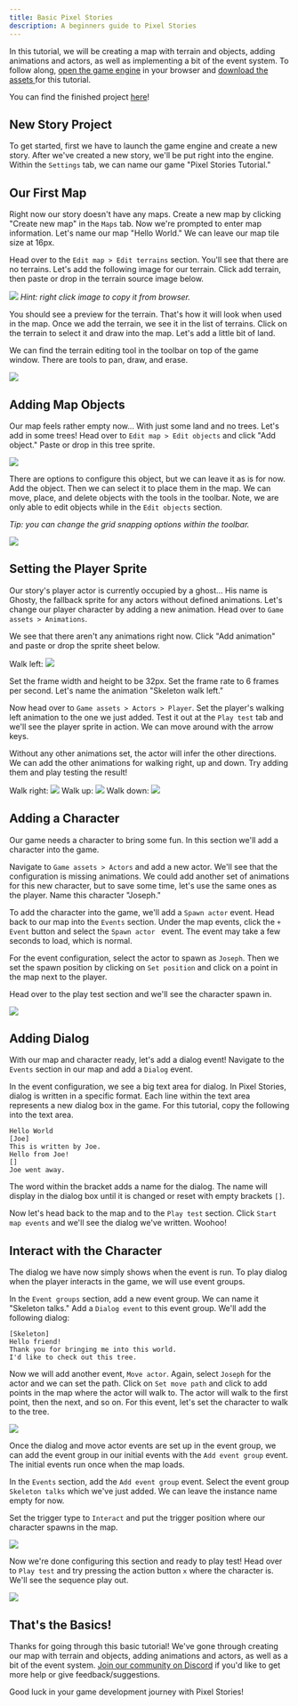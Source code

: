 ```yaml
---
title: Basic Pixel Stories
description: A beginners guide to Pixel Stories
---
```


In this tutorial, we will be creating a map with terrain and objects, adding animations and actors, as well as implementing a bit of the event system. To follow along, <a href="https://app.pixelstories.io/editor" target="_blank">open the game engine</a> in your browser and <a href="https://api.pixelstories.io/storage/v1/object/public/misc/Basic_Tutorial_Assets.zip" download> download the assets </a> for this tutorial.

You can find the finished project <a href="https://app.pixelstories.io/embed/9JqZWsEk20" target="_blank">here</a>!
## New Story Project

To get started, first we have to launch the game engine and create a new story. After we've created a new story, we'll be put right into the engine. Within the `Settings` tab, we can name our game "Pixel Stories Tutorial."

## Our First Map

Right now our story doesn't have any maps. Create a new map by clicking "Create new map" in the `Maps` tab. Now we're prompted to enter map information. Let's name our map "Hello World." We can leave our map tile size at 16px.

Head over to the `Edit map > Edit terrains` section. You'll see that there are no terrains. Let's add the following image for our terrain. Click add terrain, then paste or drop in the terrain source image below. 

![](../../../assets/images/terrain-3.png)
_Hint: right click image to copy it from browser._

You should see a preview for the terrain. That's how it will look when used in the map. Once we add the terrain, we see it in the list of terrains. Click on the terrain to select it and draw into the map. Let's add a little bit of land. 

We can find the terrain editing tool in the toolbar on top of the game window. There are tools to pan, draw, and erase. 

![](../../../assets/images/resulting-map.png)

## Adding Map Objects

Our map feels rather empty now... With just some land and no trees. Let's add in some trees! Head over to `Edit map > Edit objects` and click "Add object." Paste or drop in this tree sprite.

![](../../../assets/images/tree-2.png)

There are options to configure this object, but we can leave it as is for now. Add the object. Then we can select it to place them in the map. We can move, place, and delete objects with the tools in the toolbar. Note, we are only able to edit objects while in the `Edit objects` section.

_Tip: you can change the grid snapping options within the toolbar._

![](../../../assets/images/resulting-terrain.png)

## Setting the Player Sprite

Our story's player actor is currently occupied by a ghost... His name is Ghosty, the fallback sprite for any actors without defined animations. Let's change our player character by adding a new animation. Head over to `Game assets > Animations`.

We see that there aren't any animations right now. Click "Add animation" and paste or drop the sprite sheet below. 

Walk left:
![](../../../assets/images/walk-left.png)

Set the frame width and height to be 32px. Set the frame rate to 6 frames per second. Let's name the animation "Skeleton walk left."

Now head over to `Game assets > Actors > Player`. Set the player's walking left animation to the one we just added. Test it out at the `Play test` tab and we'll see the player sprite in action. We can move around with the arrow keys. 

Without any other animations set, the actor will infer the other directions. We can add the other animations for walking right, up and down. Try adding them and play testing the result!

Walk right:
![](../../../assets/images/walkright.png)
Walk up:
![](../../../assets/images/walkup.png)
Walk down:
![](../../../assets/images/wakdown.png)

## Adding a Character

Our game needs a character to bring some fun. In this section we'll add a character into the game.

Navigate to `Game assets > Actors` and add a new actor. We'll see that the configuration is missing animations. We could add another set of animations for this new character, but to save some time, let's use the same ones as the player. Name this character "Joseph."

To add the character into the game, we'll add a `Spawn actor` event.  Head back to our map into the `Events` section. Under the map events, click the `+ Event` button and select the `Spawn actor ` event. The event may take a few seconds to load, which is normal. 

For the event configuration, select the actor to spawn as `Joseph`. Then we set the spawn position by clicking on `Set position` and click on a point in the map next to the player. 

Head over to the play test section and we'll see the character spawn in.

![](../../../assets/images/friend.png)

## Adding Dialog

With our map and character ready, let's add a dialog event! Navigate to the `Events` section in our map and add a `Dialog` event.

In the event configuration, we see a big text area for dialog. In Pixel Stories, dialog is written in a specific format. Each line within the text area represents a new dialog box in the game. For this tutorial, copy the following into the text area.

```
Hello World
[Joe]
This is written by Joe.
Hello from Joe!
[]
Joe went away.
```

The word within the bracket adds a name for the dialog. The name will display in the dialog box until it is changed or reset with empty brackets `[]`.

Now let's head back to the map and to the `Play test` section. Click `Start map events` and we'll see the dialog we've written. Woohoo!

## Interact with the Character

The dialog we have now simply shows when the event is run. To play dialog when the player interacts in the game, we will use event groups. 

In the `Event groups` section, add a new event group. We can name it "Skeleton talks." Add a `Dialog event` to this event group. We'll add the following dialog:

```
[Skeleton]
Hello friend!
Thank you for bringing me into this world.
I'd like to check out this tree.
```

Now we will add another event, `Move actor`. Again, select `Joseph` for the actor and we can set the path. Click on `Set move path` and click to add points in the map where the actor will walk to. The actor will walk to the first point, then the next, and so on. For this event, let's set the character to walk to the tree.

![](../../../assets/images/walk-to-tree-1.png)

Once the dialog and move actor events are set up in the event group, we can add the event group in our initial events with the `Add event group` event. The initial events run once when the map loads.

In the `Events` section, add the `Add event group` event. Select the event group `Skeleton talks` which we've just added. We can leave the instance name empty for now.

Set the trigger type to `Interact` and put the trigger position where our character spawns in the map.

![](../../../assets/images/Basic-Pixel-Stories.png)

Now we're done configuring this section and ready to play test! Head over to `Play test` and try pressing the action button `x` where the character is. We'll see the sequence play out.

![](../../../assets/images/basic-tutorial-result.png)

## That's the Basics!

Thanks for going through this basic tutorial! We've gone through creating our map with terrain and objects, adding animations and actors, as well as a bit of the event system. [Join our community on Discord](https://discord.gg/XN9EaUh26g) if you'd like to get more help or give feedback/suggestions.

Good luck in your game development journey with Pixel Stories!
